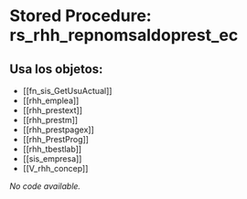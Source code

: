 # Stored Procedure: rs_rhh_repnomsaldoprest_ec

## Usa los objetos:
- [[fn_sis_GetUsuActual]]
- [[rhh_emplea]]
- [[rhh_prestext]]
- [[rhh_prestm]]
- [[rhh_prestpagex]]
- [[rhh_PrestProg]]
- [[rhh_tbestlab]]
- [[sis_empresa]]
- [[V_rhh_concep]]

*No code available.*
